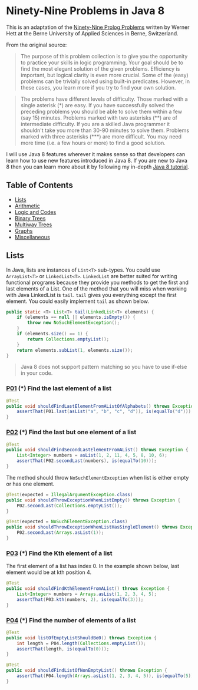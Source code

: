 # Ninety-Nine Problems in Java 8

This is an adaptation of the [Ninety-Nine Prolog Problems](https://sites.google.com/site/prologsite/prolog-problems) written by Werner Hett at the Berne University of Applied Sciences in Berne, Switzerland.

From the original source:

> The purpose of this problem collection is to give you the opportunity to practice your skills in logic programming. Your goal should be to find the most elegant solution of the given problems. Efficiency is important, but logical clarity is even more crucial. Some of the (easy) problems can be trivially solved using built-in predicates. However, in these cases, you learn more if you try to find your own solution.

> The problems have different levels of difficulty. Those marked with a single asterisk (\*) are easy. If you have successfully solved the preceding problems you should be able to solve them within a few (say 15) minutes. Problems marked with two asterisks (\*\*) are of intermediate difficulty. If you are a skilled Java programmer it shouldn't take you more than 30-90 minutes to solve them. Problems marked with three asterisks (\*\*\*) are more difficult. You may need more time (i.e. a few hours or more) to find a good solution.

I will use Java 8 features wherever it makes sense so that developers can learn how to use new features introduced in Java 8. If you are new to Java 8 then you can learn more about it by following my in-depth [Java 8 tutorial](https://github.com/shekhargulati/java8-the-missing-tutorial).

## Table of Contents

* [Lists](#lists)
* [Arithmetic](#arithmetic)
* [Logic and Codes](#logic-and-codes)
* [Binary Trees](#binary-trees)
* [Multiway Trees](#multiway-trees)
* [Graphs](#graphs)
* [Miscellaneous](#miscellaneous)

## Lists

In Java, lists are instances of `List<T>` sub-types. You could use `ArrayList<T>` or `LinkedList<T>`. `LinkedList` are better suited for writing functional programs because they provide you methods to get the first and last elements of a List. One of the method that you will miss when working with Java LinkedList is `tail`. `tail` gives you everything except the first element. You could easily implement `tail` as shown below.

```java
public static <T> List<T> tail(LinkedList<T> elements) {
    if (elements == null || elements.isEmpty()) {
        throw new NoSuchElementException();
    }
    if (elements.size() == 1) {
        return Collections.emptyList();
    }
    return elements.subList(1, elements.size());
}
```

> Java 8 does not support pattern matching so you have to use if-else in your code.

### [P01](https://github.com/shekhargulati/99-problems/blob/master/java8/src/main/java/com/shekhargulati/ninetynine_problems/java8/lists/P01.java) **(*) Find the last element of a list**

```java
@Test
public void shouldFindLastElementFromAListOfAlphabets() throws Exception {
    assertThat(P01.last(asList("a", "b", "c", "d")), is(equalTo("d")));
}
```

### [P02](https://github.com/shekhargulati/99-problems/blob/master/java8/src/main/java/com/shekhargulati/ninetynine_problems/java8/lists/P02.java) **(*) Find the last but one element of a list**

```java
@Test
public void shouldFindSecondLastElementFromAList() throws Exception {
    List<Integer> numbers = asList(1, 2, 11, 4, 5, 8, 10, 6);
    assertThat(P02.secondLast(numbers), is(equalTo(10)));
}
```

The method should throw `NoSuchElementException` when list is either empty or has one element.

```java
@Test(expected = IllegalArgumentException.class)
public void shouldThrowExceptionWhenListEmpty() throws Exception {
    P02.secondLast(Collections.emptyList());
}

@Test(expected = NoSuchElementException.class)
public void shouldThrowExceptionWhenListHasSingleElement() throws Exception {
    P02.secondLast(Arrays.asList(1));
}
```

### [P03](https://github.com/shekhargulati/99-problems/blob/master/java8/src/main/java/com/shekhargulati/ninetynine_problems/java8/lists/P03.java) **(*) Find the Kth element of a list**

The first element of a list has index 0. In the example shown below, last element would be at kth position 4.

```java
@Test
public void shouldFindKthElementFromAList() throws Exception {
    List<Integer> numbers = Arrays.asList(1, 2, 3, 4, 5);
    assertThat(P03.kth(numbers, 2), is(equalTo(3)));
}
```

### [P04](https://github.com/shekhargulati/99-problems/blob/master/java8/src/main/java/com/shekhargulati/ninetynine_problems/java8/lists/P04.java) **(*) Find the number of elements of a list**

```java
@Test
public void listOfEmptyListShouldBe0() throws Exception {
    int length = P04.length(Collections.emptyList());
    assertThat(length, is(equalTo(0)));
}

@Test
public void shouldFindListOfNonEmptyList() throws Exception {
    assertThat(P04.length(Arrays.asList(1, 2, 3, 4, 5)), is(equalTo(5)));
}
```
